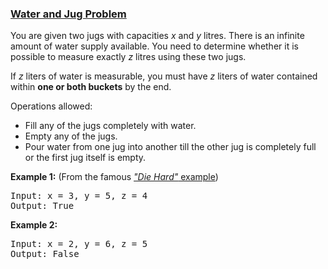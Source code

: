 ### [Water and Jug Problem](https://leetcode.com/problems/water-and-jug-problem)

<p>You are given two jugs with capacities <i>x</i> and <i>y</i> litres. There is an infinite amount of water supply available. You need to determine whether it is possible to measure exactly <i>z</i> litres using these two jugs.</p>

<p>If <i>z</i> liters of water is measurable, you must have <i>z</i> liters of water contained within <b>one or both buckets</b> by the end.</p>

<p>Operations allowed:</p>

<ul>
	<li>Fill any of the jugs completely with water.</li>
	<li>Empty any of the jugs.</li>
	<li>Pour water from one jug into another till the other jug is completely full or the first jug itself is empty.</li>
</ul>

<p><b>Example 1:</b> (From the famous <a href="https://www.youtube.com/watch?v=BVtQNK_ZUJg" target="_blank"><i>&quot;Die Hard&quot;</i> example</a>)</p>

<pre>
Input: x = 3, y = 5, z = 4
Output: True
</pre>

<p><b>Example 2:</b></p>

<pre>
Input: x = 2, y = 6, z = 5
Output: False
</pre>
